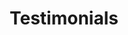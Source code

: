 ---
  title: Testimonials
  menu:
    main:
      weight: 6
      name: Testimonials
      parent: Over ons
    overons:
      weight: 6
      Name: Testimonials
  intro:
    title: Succesverhalen
    content: Callvoip zorgt ervoor dat u als ondernemer altijd bereikbaar bent, dat gaat verder dan alleen maar telefonie. Betrouwbaar internet en goede apparatuur mogen daarbij niet ontbreken.
---